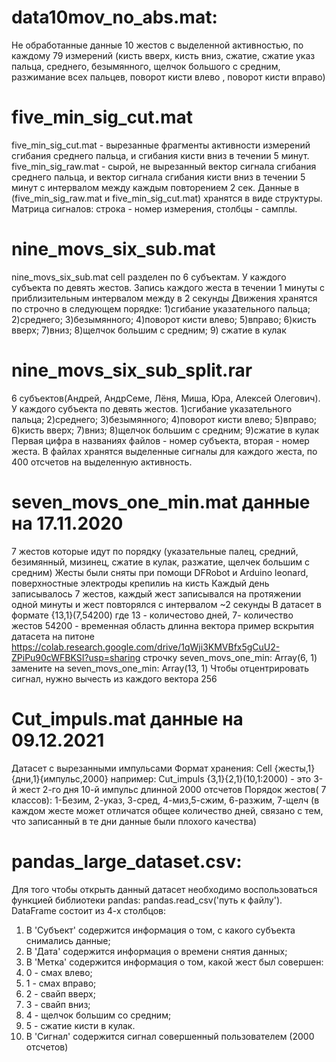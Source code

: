 # data10mov_no_abs.mat: 
Не обработанные данные 10 жестов с выделенной активностью,
по каждому 79 измерений 
(кисть вверх, кисть вниз, сжатие, сжатие указ пальца, среднего, безымянного, щелчок большого с средним, 
разжимание всех пальцев, поворот кисти влево , поворот кисти вправо)
# five_min_sig_cut.mat
five_min_sig_cut.mat - вырезанные фрагменты активности измерений сгибания среднего пальца, и сгибания кисти вниз в течении 5 минут.
five_min_sig_raw.mat - сырой, не вырезанный вектор сигнала сгибания среднего пальца, и вектор сигнала сгибания кисти вниз в течении 5 минут с интервалом между каждым повторением 2 сек. Данные в (five_min_sig_raw.mat и five_min_sig_cut.mat) хранятся в виде структуры. Матрица сигналов: строка - номер измерения, столбцы - самплы.
# nine_movs_six_sub.mat
nine_movs_six_sub.mat cell разделен по 6 субъектам. У каждого субъекта по девять жестов. Запись каждого жеста в течении 1 минуты с приблизительным интервалом между в 2 секунды Движения хранятся по строчно в следующем порядке: 1)сгибание указательного пальца; 2)среднего; 3)безымянного; 4)поворот кисти влево; 5)вправо; 6)кисть вверх; 7)вниз; 8)щелчок большим с средним; 9) сжатие в кулак 
# nine_movs_six_sub_split.rar
6 субъектов(Андрей, АндрСеме, Лёня, Миша, Юра, Алексей Олегович). 
У каждого субъекта по девять жестов. 
1)сгибание указательного пальца; 
2)среднего; 
3)безымянного; 
4)поворот кисти влево; 
5)вправо; 
6)кисть вверх; 
7)вниз; 
8)щелчок большим с средним; 
9)сжатие в кулак
Первая цифра в названиях файлов - номер субъекта, вторая - номер жеста.
В файлах хранятся выделенные сигналы для каждого жеста, по 400 отсчетов на выделенную активность.
# seven_movs_one_min.mat данные на 17.11.2020
7 жестов которые идут по порядку (указательные палец, средний, безимянный, мизинец, сжатие в кулак, разжатие, щелчек большим с средним)
Жесты были сняты при помощи DFRobot и Arduino leonard, поверхностные электроды крепилиь на кисть 
Каждый день записывалось 7 жестов, каждый жест записывался на протяжении одной минуты и жест повторялся с интервалом ~2 секунды
В датасет в формате {13,1}(7,54200) где 13 - количестово дней, 7- количество жестов 54200 - временная область длинна вектора
пример вскрытия датасета на питоне https://colab.research.google.com/drive/1qWji3KMVBfx5gCuU2-ZPiPu90cWFBKSI?usp=sharing
строчку seven_movs_one_min:		Array(6, 1) замените на seven_movs_one_min:		Array(13, 1)
Чтобы отцентрировать сигнал, нужно вычесть из каждого вектора 256
# Cut_impuls.mat данные на 09.12.2021
Датасет с вырезанными импульсами 
Формат хранения: Cell {жесты,1}{дни,1}{импульс,2000} например: Cut_impuls {3,1}{2,1}(10,1:2000)  - это 3-й жест 2-го дня 10-й импульс длинной 2000 отсчетов
Порядок жестов( 7 классов): 1-Безим, 2-указ, 3-сред, 4-миз,5-сжим, 6-разжим, 7-щелч
(в каждом жесте может отличатся общее количество дней, связано с тем, что записанный в те дни данные были плохого качества)
# pandas_large_dataset.csv:
Для того чтобы открыть данный датасет необходимо воспользоваться функцией библиотеки pandas: pandas.read_csv('путь к файлу').
DataFrame состоит из 4-х столбцов:
1) В 'Субъект' содержится информация о том, с какого субъекта снимались данные;
2) В 'Дата' содержится информация о времени снятия данных;
3) В 'Метка' содержится информация о том, какой жест был совершен:
  1) 0 - смах влево;
  2) 1 - смах вправо;
  3) 2 - свайп вверх;
  4) 3 - свайп вниз;
  5) 4 - щелчок большим со средним;
  6) 5 - сжатие кисти в кулак.
4) В 'Сигнал' содержится сигнал совершенный пользователем (2000 отсчетов)
